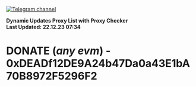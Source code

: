 [![Telegram channel](https://img.shields.io/endpoint?url=https://runkit.io/damiankrawczyk/telegram-badge/branches/master?url=https://t.me/n4z4v0d)](https://t.me/n4z4v0d) 

**Dynamic Updates Proxy List with Proxy Checker**  
**Last Updated: 22.12.23 07:34**

# DONATE (_any evm_) - 0xDEADf12DE9A24b47Da0a43E1bA70B8972F5296F2
